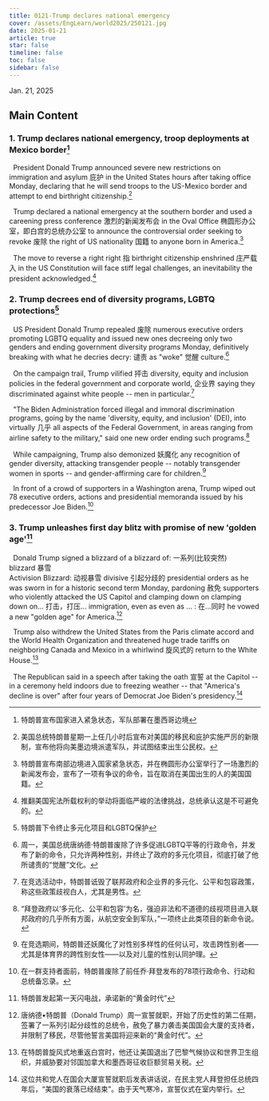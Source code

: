 ```yaml
---
title: 0121-Trump declares national emergency
cover: /assets/EngLearn/world2025/250121.jpg
date: 2025-01-21
article: true
star: false
timeline: false
toc: false
sidebar: false
---
```

Jan. 21, 2025
<!-- more -->

## Main Content

### 1. Trump declares national emergency, troop deployments at Mexico border[^t1]

&nbsp; President Donald Trump announced severe new restrictions on immigration and 
<span class="hover-note">
asylum
<span class="hover-content">
庇护
</span></span>
 in the United States hours after taking office Monday, declaring that he will send troops to the US-Mexico border and attempt to end birthright citizenship.[^s1]


&nbsp; Trump declared a national emergency at the southern border and used a 
<span class="hover-note">
careening press conference
<span class="hover-content">
激烈的新闻发布会
</span></span>
 in 
<span class="hover-note">
the Oval Office
<span class="hover-content">
椭圆形办公室，即白宫的总统办公室
</span></span>
 to announce the controversial order seeking to 
<span class="hover-note">
revoke
<span class="hover-content">
废除
</span></span>
 the right of US 
<span class="hover-note">
nationality
<span class="hover-content">
国籍
</span></span>
 to anyone born in America.[^s2]


&nbsp; The move to reverse a 
<span class="hover-note">
right 
<span class="hover-content">
right 指 birthright citizenship
</span></span>
<span class="space"> </span>
<span class="hover-note">
enshrined
<span class="hover-content">
庄严载入
</span></span>
 in the US Constitution will face stiff legal challenges, an inevitability the president acknowledged.[^s3]



### 2. Trump decrees end of diversity programs, LGBTQ protections[^t2]

&nbsp; US President Donald Trump 
<span class="hover-note">
repealed
<span class="hover-content">
废除
</span></span>
 numerous executive orders promoting LGBTQ equality and issued new ones decreeing only two genders and ending government diversity programs Monday, definitively breaking with what he 
<span class="hover-note">
decries
<span class="hover-content">
decry: 谴责
</span></span>
 as 
<span class="hover-note">
"woke"
<span class="hover-content">
觉醒
</span></span>
 culture.[^s4]

&nbsp; On the campaign trail, Trump 
<span class="hover-note">
vilified
<span class="hover-content">
抨击
</span></span>
 diversity, equity and inclusion policies in the federal government and 
<span class="hover-note">
corporate world,
<span class="hover-content">
企业界
</span></span>
 saying they discriminated against white people -- men in particular.[^s5]


&nbsp; "The Biden Administration forced illegal and immoral discrimination programs, going by the name 'diversity, equity, and inclusion' (DEI), into 
<span class="hover-note">
virtually
<span class="hover-content">
几乎
</span></span>
 all aspects of the Federal Government, in areas ranging from airline safety to the military," said one new order ending such programs.[^s6]


&nbsp; While campaigning, Trump also 
<span class="hover-note">
demonized
<span class="hover-content">
妖魔化
</span></span>
 any recognition of gender diversity, attacking transgender people -- notably transgender women in sports -- and gender-affirming care for children.[^s7]

&nbsp; In front of a crowd of supporters in a Washington arena, Trump wiped out 78 executive orders, actions and presidential memoranda issued by his predecessor Joe Biden.[^s8]


### 3. Trump unleashes first day blitz with promise of new 'golden age'[^t3]

&nbsp; Donald Trump signed 
<span class="hover-note">
a blizzard of
<span class="hover-content">
a blizzard of: 一系列(比较突然) <br>
blizzard 暴雪 <br>
Activision Blizzard: 动视暴雪
</span></span>
<span class="space"> </span>
<span class="hover-note">
 divisive
<span class="hover-content">
引起分歧的
</span></span>
 presidential orders as he was sworn in for a historic second term Monday, 
<span class="hover-note">
pardoning
<span class="hover-content">
赦免
</span></span>
 supporters who violently attacked the US Capitol and 
<span class="hover-note">
clamping down on
<span class="hover-content">
clamping down on... 打击，打压...
</span></span>
 immigration, 
<span class="hover-note">
even as
<span class="hover-content">
even as ... : 在...同时
</span></span>
 he vowed a new "golden age" for America.[^s9]


&nbsp; Trump also withdrew the United States from the Paris climate accord and the World Health Organization and threatened huge trade tariffs on neighboring Canada and Mexico in a 
<span class="hover-note">
whirlwind
<span class="hover-content">
旋风式的
</span></span>
 return to the White House.[^s10]


&nbsp; The Republican said in a speech after 
<span class="hover-note">
taking the oath
<span class="hover-content">
宣誓
</span></span>
 at the Capitol -- in a ceremony held indoors due to freezing weather -- that "America's decline is over" after four years of Democrat Joe Biden's presidency.[^s11]



[^t1]: 特朗普宣布国家进入紧急状态，军队部署在墨西哥边境

[^s1]: 美国总统特朗普星期一上任几小时后宣布对美国的移民和庇护实施严厉的新限制，宣布他将向美墨边境派遣军队，并试图结束出生公民权。

[^s2]: 特朗普宣布南部边境进入国家紧急状态，并在椭圆形办公室举行了一场激烈的新闻发布会，宣布了一项有争议的命令，旨在取消在美国出生的人的美国国籍。

[^s3]: 推翻美国宪法所载权利的举动将面临严峻的法律挑战，总统承认这是不可避免的。

[^t2]: 特朗普下令终止多元化项目和LGBTQ保护

[^s4]: 周一，美国总统唐纳德·特朗普废除了许多促进LGBTQ平等的行政命令，并发布了新的命令，只允许两种性别，并终止了政府的多元化项目，彻底打破了他所谴责的“觉醒”文化。

[^s5]: 在竞选活动中，特朗普诋毁了联邦政府和企业界的多元化、公平和包容政策，称这些政策歧视白人，尤其是男性。

[^s6]: “拜登政府以‘多元化、公平和包容’为名，强迫非法和不道德的歧视项目进入联邦政府的几乎所有方面，从航空安全到军队，”一项终止此类项目的新命令说。

[^s7]: 在竞选期间，特朗普还妖魔化了对性别多样性的任何认可，攻击跨性别者——尤其是体育界的跨性别女性——以及对儿童的性别认同护理。

[^s8]: 在一群支持者面前，特朗普废除了前任乔·拜登发布的78项行政命令、行动和总统备忘录。

[^t3]: 特朗普发起第一天闪电战，承诺新的“黄金时代”

[^s9]: 唐纳德•特朗普（Donald Trump）周一宣誓就职，开始了历史性的第二任期，签署了一系列引起分歧性的总统令，赦免了暴力袭击美国国会大厦的支持者，并限制了移民，尽管他誓言美国将迎来新的“黄金时代”。

[^s10]: 在特朗普旋风式地重返白宫时，他还让美国退出了巴黎气候协议和世界卫生组织，并威胁要对邻国加拿大和墨西哥征收巨额贸易关税。

[^s11]: 这位共和党人在国会大厦宣誓就职后发表讲话说，在民主党人拜登担任总统四年后，“美国的衰落已经结束”。由于天气寒冷，宣誓仪式在室内举行。